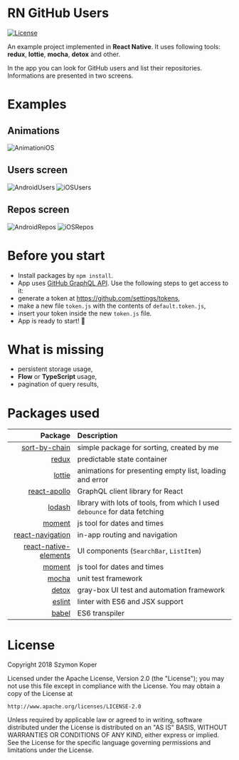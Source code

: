 # RN GitHub Users

[![License](https://img.shields.io/badge/License-Apache%202.0-blue.svg)](https://opensource.org/licenses/Apache-2.0)


An example project implemented in **React Native**.
It uses following tools: **redux**, **lottie**, **mocha**, **detox** and other.

In the app you can look for GitHub users and list their repositories.
Informations are presented in two screens.


# Examples

## Animations

![AnimationiOS](resources/screenshots/s_ios_v.gif "iOS animation")

## Users screen

![AndroidUsers](resources/screenshots/and_users.jpg "Android, users screen")
![iOSUsers](resources/screenshots/ios_users.jpg "iOS, users screen")

## Repos screen

![AndroidRepos](resources/screenshots/and_repos.jpg "Android, repos screen")
![iOSRepos](resources/screenshots/ios_repos.jpg "iOS, repos screen")


# Before you start

* Install packages by `npm install`.
* App uses [GitHub GraphQL API](https://developer.github.com/v4/ "GitHub GraphQL API"). Use the following steps to get access to it: 
 * generate a token at <https://github.com/settings/tokens>,
 * make a new file `token.js` with the contents of `default.token.js`,
 * insert your token inside the new `token.js` file.
* App is ready to start! 🎉


# What is missing

 - persistent storage usage,
 - **Flow** or **TypeScript** usage,
 - pagination of query results,


# Packages used

Package  | Description
-------------: | :-------------
[sort-by-chain](http://npmjs.com/package/sort-by-chain) | simple package for sorting, created by me
[redux](https://redux.js.org) | predictable state container
[lottie](https://airbnb.design/lottie/) | animations for presenting empty list, loading and error
[react-apollo](https://github.com/apollographql/react-apollo) | GraphQL client library for React
[lodash](https://lodash.com) | library with lots of tools, from which I used `debounce` for data fetching
[moment](https://momentjs.com) | js tool for dates and times
[react-navigation](https://reactnavigation.org) | in-app routing and navigation
[react-native-elements](https://react-native-training.github.io/react-native-elements/) | UI components (`SearchBar`, `ListItem`)
[moment](https://momentjs.com) | js tool for dates and times
[mocha](https://mochajs.org) | unit test framework
[detox](https://github.com/wix/Detox) | gray-box UI test and automation framework
[eslint](https://eslint.org) | linter with ES6 and JSX support
[babel](https://babeljs.io) | ES6 transpiler

# License

Copyright 2018 Szymon Koper

Licensed under the Apache License, Version 2.0 (the "License");
you may not use this file except in compliance with the License.
You may obtain a copy of the License at

    http://www.apache.org/licenses/LICENSE-2.0

Unless required by applicable law or agreed to in writing, software
distributed under the License is distributed on an "AS IS" BASIS,
WITHOUT WARRANTIES OR CONDITIONS OF ANY KIND, either express or implied.
See the License for the specific language governing permissions and
limitations under the License.


